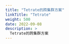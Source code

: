 ```yaml
---
title: "Tetrate的跨集群方案"
linkTitle: "Tetrate"
weight: 500
date: 2022-09-08
description: >
  Tetrate的跨集群方案
---
```






